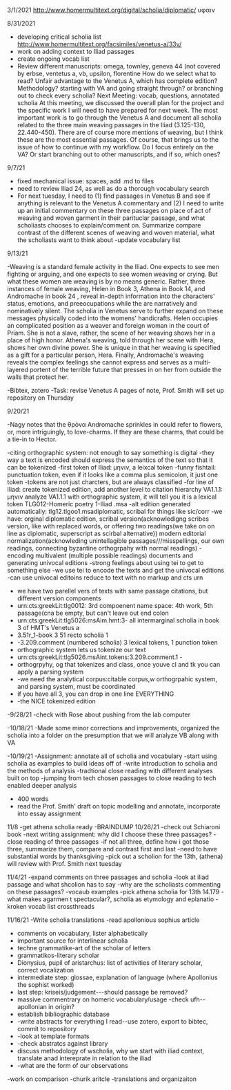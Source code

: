 3/1/2021
http://www.homermultitext.org/digital/scholia/diplomatic/
υφαιν

8/31/2021

- developing critical scholia list
http://www.homermultitext.org/facsimiles/venetus-a/33v/
- work on adding context to Iliad passages
- create ongoing vocab list
- Review different manuscripts: omega, townley, geneva 44 (not covered by erbse, ventetus a, vb, upsilon, florentine
How do we select what to read? Unfair advantage to the Venetus A, which has complete edition?
Methodology? starting with VA and going straight through? or branching out to check every scholia?
Next Meeting: vocab, questions, annotated scholia
At this meeting, we discussed the overall plan for the project and the specific work I will need to have prepared for next week. The most important work is to go through the Venetus A and document all scholia related to the three main weaving passages in the Iliad (3.125-130, 22.440-450). There are of course more mentions of weaving, but I think these are the most essential passages. Of course, that brings us to the issue of how to continue with my workflow. Do I focus entirely on the VA? Or start branching out to other manuscripts, and if so, which ones?

9/7/21

- fixed mechanical issue: spaces, add .md to files
- need to review Iliad 24, as well as do a thorough vocabulary search
- For next tuesday, I need to (1) find passages in Venetus B and see if anything is relevant to the Venetus A commentary and (2) I need to write up an initial commentary on these three passages on place of act of weaving and woven garment in their parituclar passage, and what scholiasts chooses to explain/comment on. Summarize compare contrast of the different scenes of weaving and woven material, what the scholiasts want to think about
-update vocabulary list

9/13/21

-Weaving is a standard female activity in the Iliad. One expects to see men fighting or arguing, and one expects to see women weaving or crying. But what these women are weaving is by no means generic. Rather, three instances of female weaving, Helen in Book 3, Athena in Book 14, and Andromache in book 24 , reveal in-depth information into the characters' status, emotions, and preeocupations while the are narratively and nominatively silent. The scholia in Venetus serve to further expand on these messages physically coded into the womens' handicrafts.
Helen occupies an complicated position as a weaver and foreign woman in the court of Priam. She is not a slave, rather, the scene of her weaving shows her in a place of high honor.
Athena's weaving, told through her scene with Hera, shows her own divine power. She is unique in that her weaving is specified as a gift for a particular person, Hera.
Finally, Andromache's weaving reveals the complex feelings she cannot express and serves as a multi-layered portent of the terrible future that presses in on her from outside the walls that protect her.

-Bibtex, zotero
-Task: revise Venetus A pages of note, Prof. Smith will set up repository on Thursday

9/20/21

-Nagy notes that the θρόνα Andromache sprinkles in could refer to flowers, or, more intriguingly, to love-charms. If they are these charms, that could be a tie-in to Hector.

-citing orthographic system: not enough to say something is digital
-they way a text is encoded should express the semantics of the text so that it can be tokenized
-first token of Iliad: μηνιν, a leixcal token
-funny fishtail: punctuation token, even if it looks like a comma plus semicolon, it just one token
-tokens are not just charcters, but are always classified
-for line of Iliad: create tokenized edition, add another level to citation hierarchy VA1.1.1: μηνιν
analyze VA1.1.1 with orthographic system, it will tell you it is a lexical token TLG012-Homeric poetry 1-Iliad
.msa 
-alt edition generated automatically: tlg12.tlgoo1.msadiplomatic, scribal for things like sic/corr
-we have: orginal diplomatic edition, scribal version(acknowledigng scribes version, like with replaced words, or offering two readings(we take on on line as diplomatic, superscript as scirbal alternative)) modern editorial normalization(acknowleding unintellagible passages///misspellings, our own readings, connecting byzantine orthogrpahy with normal readings)
-encoding multivalent (multiple possible readings) documents and generating univocal editions
-strong feelings about using tei to get to something else
-we use tei to encode the texts and get the univocal editions
-can use univocal editoins reduce to text with no markup and cts urn
- we have two parellel vers of texts with same passage citations, but different version components
- urn:cts:greekLit:tlg0012: 3rd compoenent name space: 4th work, 5th passage(cna be empty, but can't leave out end colon
- urn:cts:greekLit:tlg5026:msAim.hmt:3- all intermarginal scholia in book 3 of HMT's Venetus a 
- 3.51r_1-book 3 51 recto scholia 1
- -3.209.comment (numbered scholia) 3 lexical tokens, 1 punction token
- orthographic system lets us tokenize our text
- urn:cts:greekLit:tlg5026.msAint.tokens:3.209.comment.1 - 
- orthogrpyhy, og that tokenizes and class, once youve cl and tk you can apply a parsing system
- -we need the analytical corpus:citable corpus,w orthogrpahic system, and parsing system, must be coordinated
- if you have all 3, you can drop in one line EVERYTHING
- -the NICE tokenized edition


-9/28/21
-check with Rose about pushing from the lab computer

-10/18/21
-Made some minor corrections and improvements, organized the scholia into a folder on the presumption that we will analyze VB along with VA


-10/19/21
-Assignment: annotate all of scholia and vocabulary
-start using scholia as examples to build ideas off of
-write introduction to scholia and the methods of analysis
-tradtional close reading with different analyses built on top
-jumping from tech chosen passages to close reading to tech enabled deeper analysis
- 400 words
- read the Prof. Smith' draft on topic modelling and annotate, incorporate into essay assignment

11/8
-get athena scholia ready
-BRAINDUMP
10/26/21
-check out Schiaroni book
-next writing assignment: why did I choose these three passages?
-close reading of three passages
-if not all three, define how i got those three, summarize them, compare and contrast first and last
-need to have substantial words by thanksgiving
-pick out a scholion for the 13th, (athena) will review with Prof. Smith next tuesday

11/4/21
-expand  comments on three passages and scholia
-look at iliad passage and what shcolion has to say
-why are the scholiasts commenting on these passages?
-vocaub examples
-pick athena scholia for 13th 14.179
-what makes agarmen t spectacular?, scholia as etymology and eplanatio
-kroken vocab list  crossthreads

11/16/21
-Write scholia translations
-read apollonious sophius article
- comments on vocabulary, lister alphabetically
- important source for interlinear scholia
- techne grammatike-art of the scholar of letters
- grammatikos-literary scholar
- Dionysius, pupil of aristarchus: list of activities of literary scholar, correct vocalization
- intermediate step: glossae, explanation of language (where Apollonius the sophist worked)
- last step: kriseis/judgement---should passage be removed?
- massive commentrary on homeric vocabulary/usage
-check ufh--apollonian in origin?
- establish bibliographic database
- -write abstracts for everything I read--use zotero, export to bibtec, commit to repository
- -look at template formats
- -check abstratcs against library
- discuss methodology of wscholia, why we start with iliad context, translate anad intereprate in relation to the iliad
- -what are the form of our observations

-work on comparison
-churik aritcle
-translations and organizaiton

